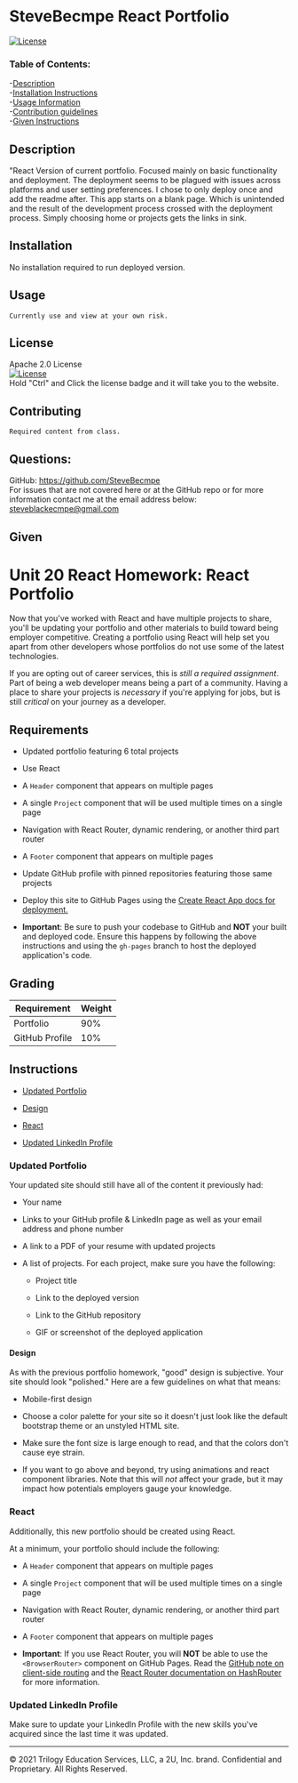 
# SteveBecmpe React Portfolio
 
  [![License](https://img.shields.io/badge/License-Apache%202.0-blue.svg)](https://opensource.org/licenses/Apache-2.0)   

  ### Table of Contents:
  -[Description](#Description)      
  -[Installation Instructions](#Installation)    
  -[Usage Information](#Usage)    
  -[Contribution guidelines](#Contributing)    
  -[Given Instructions](#Given)
  
  ## Description    
  "React Version of current portfolio. 
  Focused mainly on basic functionality and deployment. 
  The deployment seems to be plagued with issues across platforms and user setting preferences. 
  I chose to only deploy once and add the readme after. 
  This app starts on a blank page. Which is unintended and the result of the development process crossed with the deployment process. 
  Simply choosing home or projects gets the links in sink.
  
  ## Installation    
  No installation required to run deployed version.
  
  ## Usage    
    Currently use and view at your own risk. 
    
  ## License   
  Apache 2.0 License    
  [![License](https://img.shields.io/badge/License-Apache%202.0-blue.svg)](https://opensource.org/licenses/Apache-2.0)   
  Hold "Ctrl" and Click the license badge and it will take you to the website.     
  
  
  ## Contributing 
    Required content from class.   

  ## Questions: 
  GitHub: https://github.com/SteveBecmpe     
  For issues that are not covered here or at the GitHub repo or for more information contact me at the email address below:   
  steveblackecmpe@gmail.com    
  
## Given       
# Unit 20 React Homework: React Portfolio

Now that you've worked with React and have multiple projects to share, you'll be updating your portfolio and other materials to build toward being employer competitive. Creating a portfolio using React will help set you apart from other developers whose portfolios do not use some of the latest technologies.

If you are opting out of career services, this is *still a required assignment*. Part of being a web developer means being a part of a community. Having a place to share your projects is *necessary* if you're applying for jobs, but is still *critical* on your journey as a developer.

## Requirements

* Updated portfolio featuring 6 total projects

* Use React

* A `Header` component that appears on multiple pages

* A single `Project` component that will be used multiple times on a single page 

* Navigation with React Router, dynamic rendering, or another third part router

* A `Footer` component that appears on multiple pages

* Update GitHub profile with pinned repositories featuring those same projects

* Deploy this site to GitHub Pages using the [Create React App docs for deployment.](https://create-react-app.dev/docs/deployment/#github-pages)

* **Important**: Be sure to push your codebase to GitHub and **NOT** your built and deployed code. Ensure this happens by following the above instructions and using the `gh-pages` branch to host the deployed application's code.

## Grading

| Requirement    | Weight |
| -------------- | ------ |
| Portfolio      | 90%    |
| GitHub Profile | 10%    |


## Instructions

* [Updated Portfolio](#updated-portfolio)

* [Design](#design)

* [React](#react)

* [Updated LinkedIn Profile](#updated-linkedin-profile)

### Updated Portfolio

Your updated site should still have all of the content it previously had:

* Your name

* Links to your GitHub profile & LinkedIn page as well as your email address and phone number

* A link to a PDF of your resume with updated projects

* A list of projects. For each project, make sure you have the following:

  * Project title

  * Link to the deployed version

  * Link to the GitHub repository

  * GIF or screenshot of the deployed application


#### Design

As with the previous portfolio homework, "good" design is subjective. Your site should look
"polished." Here are a few guidelines on what that means:

* Mobile-first design

* Choose a color palette for your site so it doesn't just look like the default bootstrap theme or an unstyled HTML site.

* Make sure the font size is large enough to read, and that the colors don't cause eye strain.

* If you want to go above and beyond, try using animations and react component libraries. Note 
that this will _not_ affect your grade, but it may impact how potentials employers gauge your knowledge.

### React

Additionally, this new portfolio should be created using React.

At a minimum, your portfolio should include the following:

* A `Header` component that appears on multiple pages

* A single `Project` component that will be used multiple times on a single page 

* Navigation with React Router, dynamic rendering, or another third part router

* A `Footer` component that appears on multiple pages

* **Important**: If you use React Router, you will **NOT** be able to use the `<BrowserRouter>` component on GitHub Pages. Read the [GitHub note on client-side routing](https://create-react-app.dev/docs/deployment/#notes-on-client-side-routing) and the [React Router documentation on HashRouter](https://reactrouter.com/web/api/HashRouter) for more information.


### Updated LinkedIn Profile 

Make sure to update your LinkedIn Profile with the new skills you've acquired since the last time it was updated.

- - -
© 2021 Trilogy Education Services, LLC, a 2U, Inc. brand. Confidential and Proprietary. All Rights Reserved.
